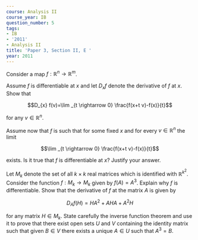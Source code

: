 ```yaml
---
course: Analysis II
course_year: IB
question_number: 5
tags:
- IB
- '2011'
- Analysis II
title: 'Paper 3, Section II, E '
year: 2011
---
```




Consider a map $f: \mathbb{R}^{n} \rightarrow \mathbb{R}^{m}$.

Assume $f$ is differentiable at $x$ and let $D_{x} f$ denote the derivative of $f$ at $x$. Show that

$$D_{x} f(v)=\lim _{t \rightarrow 0} \frac{f(x+t v)-f(x)}{t}$$

for any $v \in \mathbb{R}^{n}$.

Assume now that $f$ is such that for some fixed $x$ and for every $v \in \mathbb{R}^{n}$ the limit

$$\lim _{t \rightarrow 0} \frac{f(x+t v)-f(x)}{t}$$

exists. Is it true that $f$ is differentiable at $x ?$ Justify your answer.

Let $M_{k}$ denote the set of all $k \times k$ real matrices which is identified with $\mathbb{R}^{k^{2}}$. Consider the function $f: M_{k} \rightarrow M_{k}$ given by $f(A)=A^{3}$. Explain why $f$ is differentiable. Show that the derivative of $f$ at the matrix $A$ is given by

$$D_{A} f(H)=H A^{2}+A H A+A^{2} H$$

for any matrix $H \in M_{k}$. State carefully the inverse function theorem and use it to prove that there exist open sets $U$ and $V$ containing the identity matrix such that given $B \in V$ there exists a unique $A \in U$ such that $A^{3}=B$.